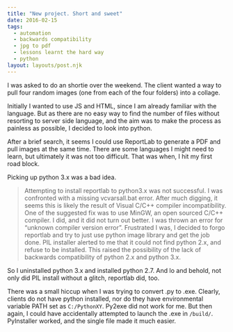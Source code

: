 ```yaml
---
title: "New project. Short and sweet"
date: 2016-02-15
tags:
  - automation
  - backwards compatibility
  - jpg to pdf
  - lessons learnt the hard way
  - python
layout: layouts/post.njk
---
```

I was asked to do an shortie over the weekend. The client wanted a way to pull four random images (one from each of the four folders) into a collage.

Initially I wanted to use JS and HTML, since I am already familiar with the language. But as there are no easy way to find the number of files without resorting to server side language, and the aim was to make the process as painless as possible, I decided to look into python.

After a brief search, it seems I could use ReportLab to generate a PDF and pull images at the same time. There are some languages I might need to learn, but ultimately it was not too difficult. That was when, I hit my first road block.

Picking up python 3.x was a bad idea.

> Attempting to install reportlab to python3.x was not successful. I was confronted with a missing vcvarsall.bat error. After much digging, it seems this is likely the result of Visual C/C++ compiler incompatibility. One of the suggested fix was to use MinGW, an open sourced C/C++ compiler. I did, and it did not turn out better. I was thrown an error for “unknown compiler version error”. Frustrated I was, I decided to forgo reportlab and try to just use python image library and get the job done. PIL installer alerted to me that it could not find python 2.x, and refuse to be installed. This raised the possibility of the lack of backwards compatibility of python 2.x and python 3.x.

So I uninstalled python 3.x and installed python 2.7. And lo and behold, not only did PIL install without a glitch, reportlab did, too.

There was a small hiccup when I was trying to convert .py to .exe. Clearly, clients do not have python installed, nor do they have environmental variable PATH set as `C:/PythonXY`. Py2exe did not work for me. But then again, I could have accidentally attempted to launch the .exe in `/build/`. PyInstaller worked, and the single file made it much easier.
